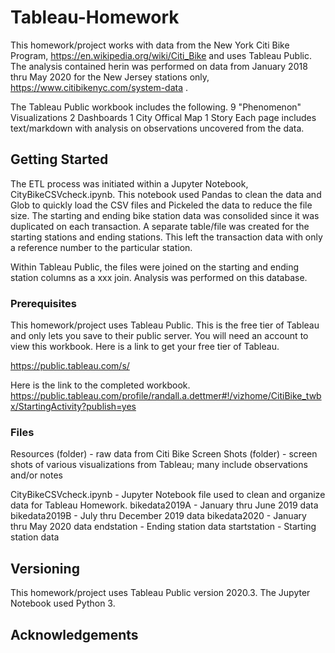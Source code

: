# Tableau-Homework

This homework/project works with data from the New York Citi Bike Program, https://en.wikipedia.org/wiki/Citi_Bike and uses Tableau Public. 
The analysis contained herin was performed on data from January 2018 thru May 2020 for the New Jersey stations only, https://www.citibikenyc.com/system-data .

The Tableau Public workbook includes the following.
	 9 "Phenomenon" Visualizations
	 2 Dashboards
	 1 City Offical Map
	 1 Story
Each page includes text/markdown with analysis on observations uncovered from the data.

## Getting Started
The ETL process was initiated within a Jupyter Notebook, CityBikeCSVcheck.ipynb.
This notebook used Pandas to clean the data and Glob to quickly load the CSV files and Pickeled the data to reduce the file size. 
The starting and ending bike station data was consolided since it was duplicated on each transaction. A separate table/file was created for the starting stations and ending stations. This left the transaction data with only a reference number to the particular station.

Within Tableau Public, the files were joined on the starting and ending station columns as a xxx join. Analysis was performed on this database.

### Prerequisites

This homework/project uses Tableau Public. This is the free tier of Tableau and only lets you save to their public server. You will need an account to view this workbook. Here is a link to get your free tier of Tableau.

https://public.tableau.com/s/

Here is the link to the completed workbook.
https://public.tableau.com/profile/randall.a.dettmer#!/vizhome/CitiBike_twbx/StartingActivity?publish=yes

### Files

Resources (folder) - raw data from Citi Bike
Screen Shots (folder) - screen shots of various visualizations from Tableau; many include observations and/or notes

CityBikeCSVcheck.ipynb - Jupyter Notebook file used to clean and organize data for Tableau Homework.
bikedata2019A - January thru June 2019 data
bikedata2019B - July thru December 2019 data
bikedata2020 - January thru May 2020 data
endstation - Ending station data
startstation - Starting station data

## Versioning

This homework/project uses Tableau Public version 2020.3.
The Jupyter Notebook used Python 3.

## Acknowledgements



